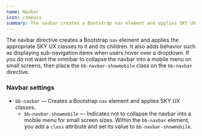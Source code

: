 ```yaml
---
name: Navbar
icon: compass
summary: The navbar creates a Bootstrap nav element and applies SKY UX classes to it.
---
```


The navbar directive creates a Bootstrap `nav` element and applies the appropriate SKY UX classes to it and its children. It also adds behavior such as displaying sub-navigation items when users hover over a dropdown. If you do not want the omnibar to collapse the navbar into a mobile menu on small screens, then place the `bb-navbar-showmobile` class on the `bb-navbar` directive.

### Navbar settings ###
- `bb-navbar` &mdash; Creates a Bootstrap `nav` element and applies SKY UX classes.
    - `bb-navbar-showmobile` &mdash; Indicates not to collapse the navbar into a mobile menu for small screen sizes. Within the `bb-navbar` element, you add a `class` attribute and set its value to  `bb-navbar-showmobile`.

